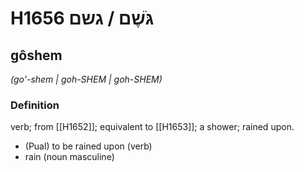 # H1656 גֹּשֶׁם / גשם

## gôshem

_(go'-shem | ɡoh-SHEM | ɡoh-SHEM)_

### Definition

verb; from [[H1652]]; equivalent to [[H1653]]; a shower; rained upon.

- (Pual) to be rained upon (verb)
- rain (noun masculine)
